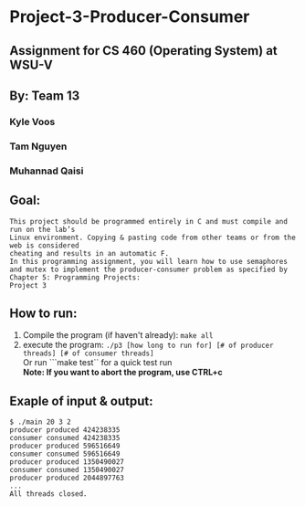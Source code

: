 # Project-3-Producer-Consumer
## Assignment for CS 460 (Operating System) at WSU-V  
## By: Team 13  
### Kyle Voos  
### Tam Nguyen  
### Muhannad Qaisi  
## Goal:
```
This project should be programmed entirely in C and must compile and run on the lab’s
Linux environment. Copying & pasting code from other teams or from the web is considered
cheating and results in an automatic F.
In this programming assignment, you will learn how to use semaphores and mutex to implement the producer-consumer problem as specified by Chapter 5: Programming Projects:
Project 3
```
  

## How to run:
1. Compile the program (if haven't already): ```make all```  
2. execute the program: ```./p3 [how long to run for] [# of producer threads] [# of consumer threads]```  
Or run ```make test`` for a quick test run  
**Note: If you want to abort the program, use CTRL+c**
  

## Exaple of input & output:  
```
$ ./main 20 3 2
producer produced 424238335
consumer consumed 424238335
producer produced 596516649
consumer consumed 596516649
producer produced 1350490027
consumer consumed 1350490027
producer produced 2044897763
...
All threads closed.
```